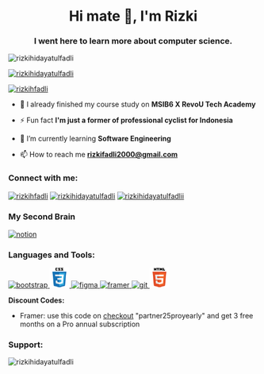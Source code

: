 <h1 align="center">Hi mate 👋, I'm Rizki</h1>
<h3 align="center">I went here to learn more about computer science.</h3>

<p align="left"> <img src="https://komarev.com/ghpvc/?username=rizkihidayatulfadli&label=Profile%20views&color=0e75b6&style=flat" alt="rizkihidayatulfadli" /> </p>

<p align="left"> <a href="https://github.com/ryo-ma/github-profile-trophy"><img src="https://github-profile-trophy.vercel.app/?username=rizkihidayatulfadli" alt="rizkihidayatulfadli" /></a> </p>

<p align="left"> <a href="https://twitter.com/rizkihfadli" target="blank"><img src="https://img.shields.io/twitter/follow/rizkihfadli?logo=twitter&style=for-the-badge" alt="rizkihfadli" /></a></p>

- 🔭 I already finished my course study on **MSIB6 X RevoU Tech Academy**

- ⚡ Fun fact **I'm just a former of professional cyclist for Indonesia**

- 🌱 I’m currently learning **Software Engineering**

- 📫 How to reach me **rizkifadli2000@gmail.com**

<h3 align="left">Connect with me:</h3>
<p align="left">
<a href="https://twitter.com/rizkihfadli" target="blank"><img align="center" src="https://raw.githubusercontent.com/rahuldkjain/github-profile-readme-generator/master/src/images/icons/Social/twitter.svg" alt="rizkihfadli" height="30" width="40" /></a>
<a href="https://linkedin.com/in/rizkihidayatulfadli" target="blank"><img align="center" src="https://raw.githubusercontent.com/rahuldkjain/github-profile-readme-generator/master/src/images/icons/Social/linked-in-alt.svg" alt="rizkihidayatulfadli" height="30" width="40" /></a>
<a href="https://instagram.com/rizkihidayatulfadlii" target="blank"><img align="center" src="https://raw.githubusercontent.com/rahuldkjain/github-profile-readme-generator/master/src/images/icons/Social/instagram.svg" alt="rizkihidayatulfadlii" height="30" width="40" /></a>
</p>

<h3 align="left">My Second Brain</h3>
<p align="left"><a href="https://affiliate.notion.so/github-rizki" target="_blank" rel="noreferrer"><img src="https://upload.wikimedia.org/wikipedia/commons/thumb/e/e9/Notion-logo.svg/2048px-Notion-logo.svg.png" alt="notion" width="40" height="40"></a></p>

<h3 align="left">Languages and Tools:</h3>
<p align="left"> <a href="https://getbootstrap.com" target="_blank" rel="noreferrer"> <img src="https://upload.wikimedia.org/wikipedia/commons/thumb/b/b2/Bootstrap_logo.svg/2560px-Bootstrap_logo.svg.png" alt="bootstrap" width="40" height="40"/> </a> <a href="https://www.w3schools.com/css/" target="_blank" rel="noreferrer"> <img src="https://raw.githubusercontent.com/devicons/devicon/master/icons/css3/css3-original-wordmark.svg" alt="css3" width="40" height="40"/> </a> <a href="https://www.figma.com/" target="_blank" rel="noreferrer"> <img src="https://www.vectorlogo.zone/logos/figma/figma-icon.svg" alt="figma" width="40" height="40"/> </a> <a href="https://www.framer.com?via=rizki/" target="_blank" rel="noreferrer"> <img src="https://www.vectorlogo.zone/logos/framer/framer-icon.svg" alt="framer" width="40" height="40"/> </a> <a href="https://git-scm.com/" target="_blank" rel="noreferrer"> <img src="https://www.vectorlogo.zone/logos/git-scm/git-scm-icon.svg" alt="git" width="40" height="40"/> </a> <a href="https://www.w3.org/html/" target="_blank" rel="noreferrer"> <img src="https://raw.githubusercontent.com/devicons/devicon/master/icons/html5/html5-original-wordmark.svg" alt="html5" width="40" height="40"/> </a> </p>

<p><b>Discount Codes:</b></p>
<ul>
  <li>Framer: use this code on <a href="https://www.framer.com?via=rizki/" target="_blank">checkout</a> "partner25proyearly" and get 3 free months on a Pro annual subscription</li>
</ul>

<h3 align="left">Support:</h3>
<p><a href="https://www.buymeacoffee.com/rizkihidayatulfadli"> <img align="left" src="https://cdn.buymeacoffee.com/buttons/v2/default-yellow.png" height="50" width="210" alt="rizkihidayatulfadli" /></a></p>
<br><br>

